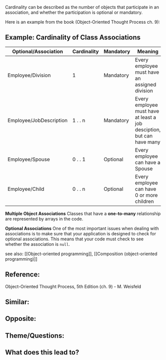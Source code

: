 Cardinality can be described as the number of objects that participate in an association, and whether the participation is optional or mandatory.

Here is an example from the book (Object-Oriented Thought Process ch. 9): 

## Example: Cardinality of Class Associations

| Optional/Association    | Cardinality | Mandatory | Meaning                                       |
| ----------------------- | ----------- | --------- | --------------------------------------------- |
| Employee/Division       | 1           | Mandatory | Every employee must have an assigned division |
| Employee/JobDescription | 1 . . n     | Mandatory | Every employee must have at least a job desciption, but can have many                                              |
| Employee/Spouse         | 0 . . 1     | Optional  | Every employee can have a Spouse                                             |
| Employee/Child          | 0 . . n     | Optional  | Every employee can have 0 or more children                                              |

**Multiple Object Associations**
Classes that have a **one-to-many** relationship are represented by arrays in the code. 

**Optional Associations**
One of the most important issues when dealing with associations is to make sure that your application is designed to check for optional associations. This means that your code must check to see whether the association is `null`.

see also: [[Object-oriented programming]], [[Composition (object-oriented programming)]]

## Reference:
Object-Oriented Thought Process, 5th Edition (ch.  9) - M. Weisfeld

## Similar:

## Opposite:

## Theme/Questions:

## What does this lead to?